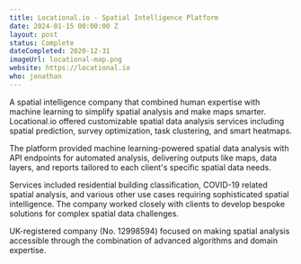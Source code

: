 ```yaml
---
title: Locational.io - Spatial Intelligence Platform
date: 2024-01-15 00:00:00 Z
layout: post
status: Complete
dateCompleted: 2020-12-31
imageUrl: locational-map.png
website: https://locational.io
who: jonathan
---
```


A spatial intelligence company that combined human expertise with machine learning to simplify spatial analysis and make maps smarter. Locational.io offered customizable spatial data analysis services including spatial prediction, survey optimization, task clustering, and smart heatmaps.

The platform provided machine learning-powered spatial data analysis with API endpoints for automated analysis, delivering outputs like maps, data layers, and reports tailored to each client's specific spatial data needs.

Services included residential building classification, COVID-19 related spatial analysis, and various other use cases requiring sophisticated spatial intelligence. The company worked closely with clients to develop bespoke solutions for complex spatial data challenges.

UK-registered company (No. 12998594) focused on making spatial analysis accessible through the combination of advanced algorithms and domain expertise.